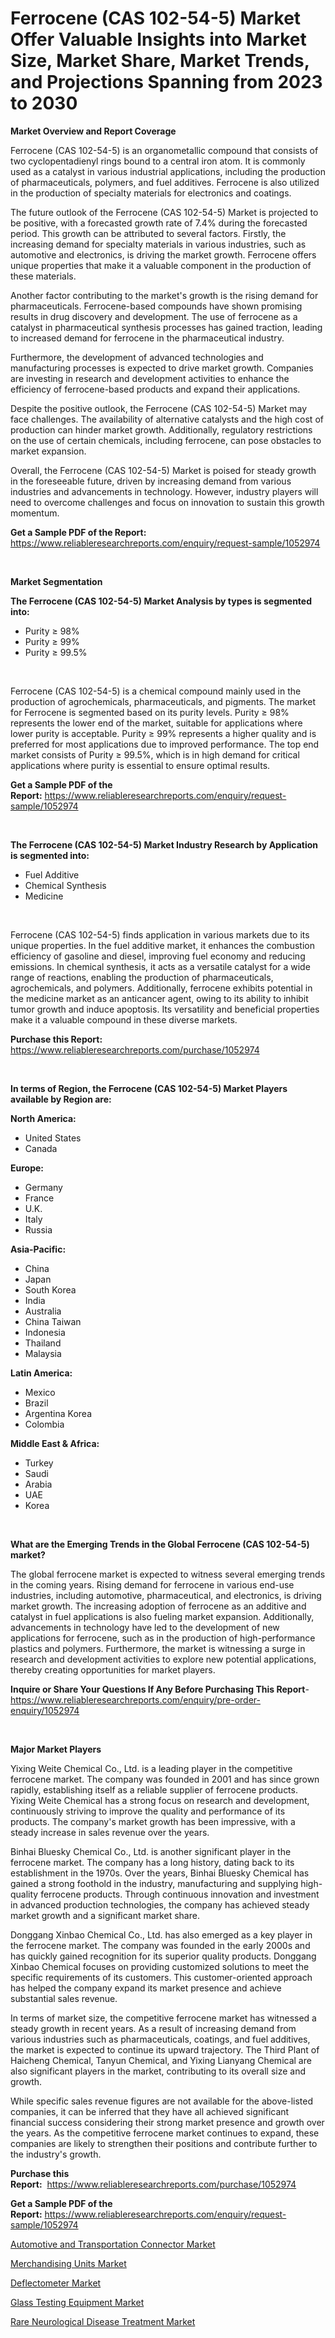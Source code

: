 <p><h1>Ferrocene (CAS 102-54-5) Market Offer Valuable Insights into Market Size, Market Share, Market Trends, and Projections Spanning from 2023 to 2030</h1></p><p><strong>Market Overview and Report Coverage</strong></p>
<p><p>Ferrocene (CAS 102-54-5) is an organometallic compound that consists of two cyclopentadienyl rings bound to a central iron atom. It is commonly used as a catalyst in various industrial applications, including the production of pharmaceuticals, polymers, and fuel additives. Ferrocene is also utilized in the production of specialty materials for electronics and coatings.</p><p>The future outlook of the Ferrocene (CAS 102-54-5) Market is projected to be positive, with a forecasted growth rate of 7.4% during the forecasted period. This growth can be attributed to several factors. Firstly, the increasing demand for specialty materials in various industries, such as automotive and electronics, is driving the market growth. Ferrocene offers unique properties that make it a valuable component in the production of these materials.</p><p>Another factor contributing to the market's growth is the rising demand for pharmaceuticals. Ferrocene-based compounds have shown promising results in drug discovery and development. The use of ferrocene as a catalyst in pharmaceutical synthesis processes has gained traction, leading to increased demand for ferrocene in the pharmaceutical industry.</p><p>Furthermore, the development of advanced technologies and manufacturing processes is expected to drive market growth. Companies are investing in research and development activities to enhance the efficiency of ferrocene-based products and expand their applications.</p><p>Despite the positive outlook, the Ferrocene (CAS 102-54-5) Market may face challenges. The availability of alternative catalysts and the high cost of production can hinder market growth. Additionally, regulatory restrictions on the use of certain chemicals, including ferrocene, can pose obstacles to market expansion.</p><p>Overall, the Ferrocene (CAS 102-54-5) Market is poised for steady growth in the foreseeable future, driven by increasing demand from various industries and advancements in technology. However, industry players will need to overcome challenges and focus on innovation to sustain this growth momentum.</p></p>
<p><strong>Get a Sample PDF of the Report:</strong> <a href="https://www.reliableresearchreports.com/enquiry/request-sample/1052974">https://www.reliableresearchreports.com/enquiry/request-sample/1052974</a></p>
<p>&nbsp;</p>
<p><strong>Market Segmentation</strong></p>
<p><strong>The Ferrocene (CAS 102-54-5) Market Analysis by types is segmented into:</strong></p>
<p><ul><li>Purity ≥ 98%</li><li>Purity ≥ 99%</li><li>Purity ≥ 99.5%</li></ul></p>
<p>&nbsp;</p>
<p><p>Ferrocene (CAS 102-54-5) is a chemical compound mainly used in the production of agrochemicals, pharmaceuticals, and pigments. The market for Ferrocene is segmented based on its purity levels. Purity ≥ 98% represents the lower end of the market, suitable for applications where lower purity is acceptable. Purity ≥ 99% represents a higher quality and is preferred for most applications due to improved performance. The top end market consists of Purity ≥ 99.5%, which is in high demand for critical applications where purity is essential to ensure optimal results.</p></p>
<p><strong>Get a Sample PDF of the Report:</strong>&nbsp;<a href="https://www.reliableresearchreports.com/enquiry/request-sample/1052974">https://www.reliableresearchreports.com/enquiry/request-sample/1052974</a></p>
<p>&nbsp;</p>
<p><strong>The Ferrocene (CAS 102-54-5) Market Industry Research by Application is segmented into:</strong></p>
<p><ul><li>Fuel Additive</li><li>Chemical Synthesis</li><li>Medicine</li></ul></p>
<p>&nbsp;</p>
<p><p>Ferrocene (CAS 102-54-5) finds application in various markets due to its unique properties. In the fuel additive market, it enhances the combustion efficiency of gasoline and diesel, improving fuel economy and reducing emissions. In chemical synthesis, it acts as a versatile catalyst for a wide range of reactions, enabling the production of pharmaceuticals, agrochemicals, and polymers. Additionally, ferrocene exhibits potential in the medicine market as an anticancer agent, owing to its ability to inhibit tumor growth and induce apoptosis. Its versatility and beneficial properties make it a valuable compound in these diverse markets.</p></p>
<p><strong>Purchase this Report:</strong>&nbsp; <a href="https://www.reliableresearchreports.com/purchase/1052974">https://www.reliableresearchreports.com/purchase/1052974</a></p>
<p>&nbsp;</p>
<p><strong>In terms of Region, the Ferrocene (CAS 102-54-5) Market Players available by Region are:</strong></p>
<p>
    <p> <strong> North America: </strong>
        <ul>
            <li>United States</li>
            <li>Canada</li>
        </ul>
        </p> 
    <p> <strong> Europe: </strong>
        <ul>
            <li>Germany</li>
            <li>France</li>
            <li>U.K.</li>
            <li>Italy</li>
            <li>Russia</li>
        </ul>
        </p> 
    <p> <strong> Asia-Pacific: </strong>
        <ul>
            <li>China</li>
            <li>Japan</li>
            <li>South Korea</li>
            <li>India</li>
            <li>Australia</li>
            <li>China Taiwan</li>
            <li>Indonesia</li>
            <li>Thailand</li>
            <li>Malaysia</li>
        </ul>
        </p> 
    <p> <strong> Latin America: </strong>
        <ul>
            <li>Mexico</li>
            <li>Brazil</li>
            <li>Argentina Korea</li>
            <li>Colombia</li>
        </ul>
        </p> 
    <p> <strong> Middle East & Africa: </strong>
        <ul>
            <li>Turkey</li>
            <li>Saudi</li>
            <li>Arabia</li>
            <li>UAE</li>
            <li>Korea</li>
        </ul>
    </p>
    </p>
<p>&nbsp;</p>
<p><strong>What are the Emerging Trends in the Global Ferrocene (CAS 102-54-5) market?</strong></p>
<p><p>The global ferrocene market is expected to witness several emerging trends in the coming years. Rising demand for ferrocene in various end-use industries, including automotive, pharmaceutical, and electronics, is driving market growth. The increasing adoption of ferrocene as an additive and catalyst in fuel applications is also fueling market expansion. Additionally, advancements in technology have led to the development of new applications for ferrocene, such as in the production of high-performance plastics and polymers. Furthermore, the market is witnessing a surge in research and development activities to explore new potential applications, thereby creating opportunities for market players.</p></p>
<p><strong>Inquire or Share Your Questions If Any Before Purchasing This Report</strong>- <a href="https://www.reliableresearchreports.com/enquiry/pre-order-enquiry/1052974">https://www.reliableresearchreports.com/enquiry/pre-order-enquiry/1052974</a></p>
<p>&nbsp;</p>
<p><strong>Major Market Players</strong></p>
<p><p>Yixing Weite Chemical Co., Ltd. is a leading player in the competitive ferrocene market. The company was founded in 2001 and has since grown rapidly, establishing itself as a reliable supplier of ferrocene products. Yixing Weite Chemical has a strong focus on research and development, continuously striving to improve the quality and performance of its products. The company's market growth has been impressive, with a steady increase in sales revenue over the years.</p><p>Binhai Bluesky Chemical Co., Ltd. is another significant player in the ferrocene market. The company has a long history, dating back to its establishment in the 1970s. Over the years, Binhai Bluesky Chemical has gained a strong foothold in the industry, manufacturing and supplying high-quality ferrocene products. Through continuous innovation and investment in advanced production technologies, the company has achieved steady market growth and a significant market share.</p><p>Donggang Xinbao Chemical Co., Ltd. has also emerged as a key player in the ferrocene market. The company was founded in the early 2000s and has quickly gained recognition for its superior quality products. Donggang Xinbao Chemical focuses on providing customized solutions to meet the specific requirements of its customers. This customer-oriented approach has helped the company expand its market presence and achieve substantial sales revenue.</p><p>In terms of market size, the competitive ferrocene market has witnessed a steady growth in recent years. As a result of increasing demand from various industries such as pharmaceuticals, coatings, and fuel additives, the market is expected to continue its upward trajectory. The Third Plant of Haicheng Chemical, Tanyun Chemical, and Yixing Lianyang Chemical are also significant players in the market, contributing to its overall size and growth.</p><p>While specific sales revenue figures are not available for the above-listed companies, it can be inferred that they have all achieved significant financial success considering their strong market presence and growth over the years. As the competitive ferrocene market continues to expand, these companies are likely to strengthen their positions and contribute further to the industry's growth.</p></p>
<p><strong>Purchase this Report:</strong>&nbsp;&nbsp;<a href="https://www.reliableresearchreports.com/purchase/1052974">https://www.reliableresearchreports.com/purchase/1052974</a></p>
<p></p>
<p><strong>Get a Sample PDF of the Report:</strong>&nbsp;<a href="https://www.reliableresearchreports.com/enquiry/request-sample/1052974">https://www.reliableresearchreports.com/enquiry/request-sample/1052974</a></p>
<p><p><a href="https://github.com/PeterParrish5/Market-Research-Report-List-1/blob/main/automotive-and-transportation-connector-market.md">Automotive and Transportation Connector Market</a></p><p><a href="https://medium.com/@abdulkoss1954/merchandising-units-market-furnishes-information-on-market-share-market-trends-and-market-growth-47166b315f1e">Merchandising Units Market</a></p><p><a href="https://www.linkedin.com/pulse/deflectometer-market-insights-players-forecast-till-2030-o2uaf/">Deflectometer Market</a></p><p><a href="https://www.linkedin.com/pulse/decoding-glass-testing-equipment-market-deep-dive-latest-trends-gmdgf/">Glass Testing Equipment Market</a></p><p><a href="https://medium.com/@kimwalker82/rare-neurological-disease-treatment-market-furnishes-information-on-market-share-market-trends-c5733a2cd077">Rare Neurological Disease Treatment Market</a></p></p>
